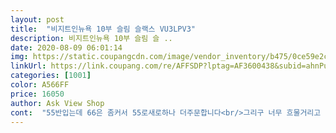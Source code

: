 ```yaml
---
layout: post 
title:  "비지트인뉴욕 10부 슬림 슬랙스 VU3LPV3" 
description: 비지트인뉴욕 10부 슬림 슬 ..
date: 2020-08-09 06:01:14 
img: https://static.coupangcdn.com/image/vendor_inventory/b475/0ce59e2c65b8d0f11e1c0a84e3a825c2f4419f656e7a82b58a9f9b35ac27.jpg 
linkUrl: https://link.coupang.com/re/AFFSDP?lptag=AF3600438&subid=ahnPublicAsk&pageKey=1582279056&itemId=2704962992&vendorItemId=5351941311&traceid=V0-113-6501340eb8841dfb 
categories: [1001] 
color: A566FF 
price: 16050 
author: Ask View Shop 
cont:  "55반입는데 66은 좀커서 55로새로하나 더주문합니다<br/>그리구 너무 흐물거리고 핏안예쁨<br/>먼지너무많이붙어요 <br/>평소77 입는데 넉넉하게 핏감 좋아요.<br/> 정장필 나지만 엄청 편한 바지에요.<br/> 단 입기 전 꼭 세탁해입으세요!!! 시꺼먼 염색약이 끊임없이 계속 나와요ㅜㅜ<br/>" 
---
```

